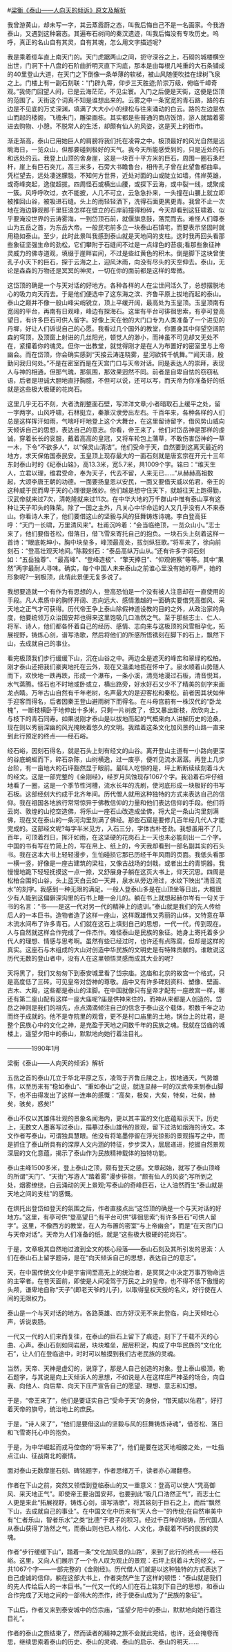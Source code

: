 #[梁衡《泰山——人向天的倾诉》原文及解析](https://www.vrrw.net/wx/8671.html)

我曾游黄山，却未写一字，其云蒸霞蔚之态，叫我后悔自己不是一名画家。今我游泰山，又遇到这种窘态。其遍布石树间的秦汉遗迹，叫我后悔没有专攻历史。呜呼，真正的名山自有其灵，自有其魂，怎么用文字描述呢?

我是乘着缆车直上南天门的。天门虎踞两山之间，扼守深谷之上，石砌的城楼横空出世，门洞下十八盘的石阶曲折明灭直下沟底，那本是由每根几吨重的大石条铺成的40里登山大道，在天门之下倒像一条单薄的软梯，被山风随便吹挂在绿树飞泉之上。门楼上有一副石刻联：“门辟九霄，仰步三天胜迹;阶崇万级，俯临千嶂奇观。”我倚门回望人间，已是云海茫茫，不见尘寰。入门之后便是天街，这便是岱顶的范围了。天街这个词真不知是谁想出来的。云雾之中一条宽宽的青石路，路的右边是不见底的万丈深渊，填满了大大小小的绿松与往来涌动的白云。路的左边是依山而起的楼阁，飞檐朱门，雕梁画栋。其实都是些普通的商店饭馆，游人就踏着雾进去购物、小憩。不脱常人的生活，却颇有仙人的风姿，这是天上的街市。



渐走渐高，泰山已用她巨人的肩膀将我们托在凌霄之中。极顶最好的风光自然是远眺海日，一览众山，但那要碰到极好的天气。我今天所能感受到的，只是近处的石和远处的云。我登上山顶的舍身崖，这是一块百十平方米的巨石，周围一圈石条栏杆，崖上有巨石突兀，高三米多，石旁大书瞻鲁台，相传孔子曾在此望鲁都曲阜。凭栏望去，远处凄迷朦胧，不知何方世界，近处对面的山或陡立如墙，伟岸英雄，或奇峰突起，逸俊超拔。四周怪石或横出山腰，或探下云海，或中裂一线，或聚成一簇。风呼呼吹过，衣不能披，人几不可立，云急急扑来，一头撞在山腰上就立即被推回山谷，被吸进石缝。头上的雨轻轻洒下，洗得石面更黑更青。我曾不止一次地在海边静观那千里狂浪怎样在壁立的石岸前撞得粉碎，今天却看到这狂啸着、似乎要淹没世界的云涛雾海，一到岱顶石前，就偃旗息鼓，落荒而去。难怪人们尊泰山为五岳之首，为东岳大帝。一般民宅前多立一块泰山石镇宅，而要表示坚固时就用稳如泰山。至少，此时此景叫我感到泰山就是天地间的支柱。这时我再回头看那些象征坚强生命的劲松，它们攀附于石缝间不过是一点绿色的苔痕;看那些象征神灵威力的佛寺道观，填缀于崖畔岩间，不过是些红黄色的积木。倒是脚下这块曾使孔子小天下的巨石，探于云海之上，迎风沐雨，向没有尽头的天空伸去。泰山，无论是森森的万物还是冥冥的神灵，一切在你的面前都是这样的卑微。

这岱顶的确是一个与天对话的好地方。各种各样的人在尘世间活久了，总想摆脱地心的吸力向天而去。于是他们便选中了这东海之滨、齐鲁平原上拔地而起的泰山。泰山之巅并不像一般山峰尖峭锐立，顶上平缓开阔，最高处为玉皇顶。玉皇顶南有宽阔的平台，再南有日观峰，峰边有探海石。这里有平台可徘徊思索，有亭可登高望日，有许多巨石可供人留字。好像上天在他的大门口专为人类准备了一个进见的丹墀，好让人们诉说自己的心愿。我看过几个国外的教堂，你置身其中仰望空阔阴森的穹顶，及顶窗上射进的几丝阳光，顿觉人的渺小，而神虽不可见却又无处不在，紧攥着你的魂灵。但你一出教堂，就觉得刚才是在人为布置好的密室里与上帝幽会。而在岱顶，你会确实感到“天接云涛连晓雾，星河欲转千帆舞。”“闻天语，殷勤问我归何处。”不是在密室而是在天宫门口与天帝对话。同是表达人的崇拜，表现人与神的相通，但那气魄，那氛围，那效果迥然不同。前者是自卑自怯的窃窃私语，后者是坦诚大胆地直抒胸臆，不但可以说，还可以写，而天帝为你准备好的纸就是这些极大极硬的花岗石。

这里几乎无石不刻，大者洗削整面石壁，写洋洋文章;小者暗取石上缓平之处，留一字两字。山风呼啸，石林挺立，秦篆汉隶旁出左右。千百年来，各种各样的人们总是这样挥汗如雨，气喘吁吁地登上这个大舞台，在这里留诗留字，借风势山威向天倾诉自己的思想，表达自己的意志。你看，帝王来了，他们对岱岳神是那样的虔诚，穿着长长的衮服，戴着高高的皇冠，又将车轮包上蒲草，不敢伤害岱神的一草一木，下令“不欲多人”，以“保灵山清洁”。他们受命于天，自然要到这离天最近的地方，求天保佑国泰民安。玉皇顶上现存最大的一面石刻就是唐玄宗在开元十三年东封泰山时的《纪泰山铭》，高13.3米，宽5.7米，共1009个字。铭曰：“维天生人，立君以理，维君受命，奉为天子，代去不留，人来无已……”从赫赫高祖数起，大颂李唐王朝的功德。一面要扬皇恩以安民，一面又要借天威以佑君，帝王的这种威于民而卑于天的心理很是微妙。他们越是想守住天下，就越往天上跑得勤，汉武帝就来过7次，清乾隆就来过11次。在中华大地的万千群山中惟有泰山享有这种让天子叩头的殊荣。除了一国之主外，凡关心中华命运的人又几乎没有人不来泰山。你看诗人来了，他们要借这山的坚毅与风的狂舞铸炼诗魂。李白登高狂呼：“天门一长啸，万里清风来”。杜甫沉吟着：“会当临绝顶，一览众山小。”志士来了，他们要借苍松，借落日，借飞雪来寄托自己的抱负。一块石头上刻着这样一首诗：“眼底乾坤小，胸中块垒多，峰顶最高处，拔剑纵狂歌。”将军来了，徐向前刻石：“登高壮观天地间。”陈毅刻石：“泰岳高纵万山从。”还有许多字词石刻如：“五岳独尊”、“最高峰”、“登峰造极”、“擎天捧日”、“仰观俯察”等等。其中“果然”两字最耐人寻味。确实，每个中国人未来泰山之前谁心里没有她的尊严，她的形象呢?一到极顶，此情此景便无复多说了。

我想要造就一个有作为有思想的人，登高恐怕是一个没有被人注意却在一直使用的手段。凡人素质中的胸怀开阔、志向远大、感情激越的一面确实要借凭高御风、采天地之正气才可获得。历代帝王争上泰山除假神道设教的目的之外，从政治家的角度，他要统领万众治国安邦也得来这里饱吸几口浩然之气。至于那些志士、仁人、将军、诗人，他们都各怀着自己的经历、感情、志向来与这极顶的风雪相孕化，拓展视野，铸炼心剑，谱写浩歌，然后将他们的所感所悟镌刻在脚下的石上，飘然下山，去成就自己的事业。

看完极顶我们步行缓缓下山，沉在山谷之中。两边全是遮天的峰峦和翠绿的松柏。刚才泰山还把我们豪爽地托在云外，现在又温柔地揽在怀中了。泉水顺着山势随人而下，欢快地一跌再跌，形成一个瀑布，一条小溪，清亮地漫过石板，清音悦耳，水气蒸腾。怪石也不时地或卧或立，横出路旁，好水好石又少不了精美的刻字来画龙点睛。万年古山自然有千年老树，名声最大的是迎客松和秦松。前者因其状如伸手迎客而得名，后者因秦王登山避雨树下而得名。在斗母宫前有一株汉代的“卧龙槐”，一断枝横卧于地伸出十多米，只剩一片树皮了，但又暴出新枝，欣欣向上，与枝下的青石同寿。如果说刚才泰山是以拔地而起的气概来向人讲解历史的沧桑，现在则以秀丽深幽的风光掩映着悠久的文明。我踏着这条文化加风景的山路一直来到此行预定的终点——经石峪。

经石峪，因刻石得名，就是石头上刻有经文的山谷。离开登山主道有一小路向更深的谷底蜿蜒而下，碎石杂陈，山树横逸，过一废亭，便听见流水潺潺。再登上几步台阶，有一亩地大的石坪豁然显于眼前。最叫人吃惊的是，坪上断断续续刻着斗大的经文。这是一部完整的《金刚经》，经岁月风蚀现存1067个字。我沿着石坪仔细地看了一圈，这是一个季节性河槽，流水长年的洗刷，使河底形成一块极好的书写石板。这部经刻大约成于北齐年间。历代僧人就用这种独特的方式来表达自己的信仰。我在祖国各地旅行常常惊异于佛教信仰的力量和他们表达信仰的手段。他们将云岗、敦煌的山挖空造佛，将乐山一座石山改造成坐佛，将大足一条山沟里刻满佛，现在又在泰山的一条河沟里刻满了佛经。那些石窟是要修几百年经几代人才能完成的。这部经文呢?每字半米见方，入石三分，字体古朴苍劲。我想虽用不了几百年，可顶着烈日，挥汗如雨，在这坚硬的花岗石上一天也未必能刻出一二个字。中国的书有写在竹简上的，写在帛上、纸上的，今天我却看到一部名副其实的石头书。我在这本大书上轻轻漫步，生怕碰损它那已历经千年风雨的页面。我低头看那一横一竖，好像是一座古建筑的梁柱，又像古战场的剑戟，或者出土的青铜器。我慢慢地跪下轻轻抚摸这一点一捺，又舒展身子躺在这页大书上，仰天沉思。四周是松柏合围的山谷，头上蓝天白云如一天井，泉水从旁边滑过，水纹下映出“清音流水”的刻字。我感到一种无限的满足。一般人登泰山多是在山顶坐等日出，大概很少有人能到这偏僻深沟里的石书上睡一会儿的。躺在书上就想起赫尔岑有一句关于书的名言：“书——是这一代对另一代的精神上的遗训。”泰山就是我们的先人传给后人的一本巨书。造物者造了这样一座山，这样既雄伟又秀丽的山体，又特意在草木流水间布了许多青石。人们就在这石上填刻自己的思想，一代一代，传到现在。人与自然就这样合作完成了一件杰作。难怪泰山是民族的象征。她身上寄托着多少代人的理想、情感与思考啊。虽然有些已经过时，也许还有点陈腐，但却是这样的真实。这座石与木组成的大山对创造中华民族的文明史是有特殊贡献的。谁敢说这历代无数的登山者中，没有人在这里顿悟灵感而成其大业的呢?

天将黑了，我们又匆匆下到泰安城里看了岱宗庙。这庙和北京的故宫一个格式，只是高度低了三砖。可见皇帝对岱神的尊敬。庙中又有许多碑刻资料、塑像、壁画、古木、大殿，这些都是泰山的注脚。在中国就像只有皇帝才配有一座故宫一样，哪还有第二座山配有这样一座大庙呢?庙是供神来住的，而神从来都是人创造的。岱岳之神则是我们的祖先，点点滴滴倾注自己的信念于泰山这个载体，积数千年之功而终于成就的。他不是寺院里的观音，更不是村口庙里的土地，锅台上的灶君，是整个民族心中的文化之神，是充盈于天地之间数千年的民族之魂。我就在岱庙的城楼上，遥望夕阳中的泰山，默默地向她行着注目礼。

————1990年1月

梁衡《泰山——人向天的倾诉》解析

五岳之首的泰山兀立于华北平原之东，凌驾于齐鲁丘陵之上，拔地通天，气势雄伟，以至历来有“稳如泰山”、“重如泰山”之说，就连显赫一时的汉武帝来到泰山脚下，也不由得发出了这样一连串的感慨：“高矣，极矣，大矣，特矣，壮矣，赫矣，骇矣，惑矣!”

泰山不仅以其雄伟壮观的景象名闻海内，更以其丰富的文化底蕴昭示天下。历史上，无数文人墨客写过泰山，描摹过泰山雄伟的景观，留下过浩如烟海的诗文。本文作者写泰山，可谓独具慧眼。他没有将笔墨停留在浮光掠影的景观描写之中，而是抓住了泰山所具有的深厚人文内涵的特征，步步深入，层层递进，挖掘自然景观深层的文化意蕴，揭示了泰山作为民族精神载体的独特功能。

泰山主峰1500多米，登上泰山之顶，颇有登天之感。文章起始，就写了泰山顶峰的所谓“天门”、“天街”;写游人“踏着雾”漫步徘徊，“颇有仙人的风姿”;写所到之处，烟雾缭绕，白云涌动的天上景观;写泰山的奇峰巨石，让人油然而生“泰山就是天地之间的支柱”的感慨。

在烘托出登岱如登天的氛围之后，作者直接点出“这岱顶的确是一个与天对话的好地方。”这里，有亭可供“登高望日”;有平台可供“徘徊思索”;有许多巨石“可供人留字”。这里，不像西方的教堂，在人为布置的密室“与上帝幽会”，而是“在天宫门口与天帝对话”。天帝为人们准备的纸，就是“这些极大极硬的花岗石”。

于是，文章极其自然地过渡到全文的核心段落——泰山石刻及其所引发的思索：人们在泰山石上留字题诗，是在“向天倾诉自己的思想，表达自己的意志”。

天，在中国传统文化中是宇宙间至高无上的统治者，是冥冥之中决定万事万物命运的主宰者。在苍天面前，即使是人间凌驾于万民之上的皇帝，也不得不低下傲慢的头颅，谦卑地自称“天子”(即老天爷的儿子)，以取得皇权天授的名义，好行使在人间的无限权力。

泰山是一个与天对话的地方。各路英雄、四方好汉无不来此登临，向上天倾吐心声，诉说衷肠。

一代又一代的人们来而复往，在泰山的巨石上留下了痕迹，刻下了千载不灭的心曲、心声。泰山石刻如同岩层，块块堆垒，层层积淀，构成了中华民族的“文化化石”，让人们在登临途中，时时可以触摸到我们古老民族的灵魂。

当然，天帝、天神是虚幻的，说穿了，那是人自己创造的对象。登上泰山极顶，勒石题字，与其说是向上天倾诉人的思想，不如说是人在这样庄严神圣的场合，向自我、向他人、向后辈、向天下庄严宣告自己的愿望、理想、意志和幻想。

于是，“帝王来了”，他们是要证实自己“受命于天”的身份，“借天威以佑君”，好打着天帝的旗号，统治地上的庶民。

于是，“诗人来了”，“他们是要借这山的坚毅与风的狂舞铸炼诗魂”，借苍松、落日和飞雪寄托心中的抱负。

于是，为中华崛起而戎马倥偬的“将军来了”，他们是要在这天地相接之处，一吐指点江山、征战南北的豪情。

面对泰山无数摩崖石刻、碑铭题字，作者思绪万千，读者亦心潮翻卷。

作者在下山之前，突然又领悟到登临泰山的又一重意义：登高可以使人“凭高御风、采天地正气”。即使帝王要治国安邦，也要到此“吸几口浩然正气”，而志士仁人更是来此“拓展视野，铸炼心剑，谱写浩歌”，将其铭刻于巨石之上，而后“飘然下山，去成就自己的事业”。在中国文化中历来有“天人合一”的传统;在自然审美中有“仁者乐山，智者乐水”之类“比德”于君子的积习。经过千百年的熔铸，历代国人从泰山获得了浩然之气，而泰山则也已人格化、人文化，承载着不朽的民族的灵魂。

作者“步行缓缓下山”，踏着一条“文化加风景的山路”，来到了此行的终点——经石峪。这里，又向人们展示了一个令人叹为观止的景观：石坪上刻着斗大的经文，一共1067个字——一部完整的《金刚经》。历代僧人们就是以这种独特的方式表达了自己虔诚的信仰。躺在这部大书上，作者突然产生了这样的顿悟：“泰山就是我们的先人传给后人的一本巨书。”一代又一代的人们在石上铭刻下自己的思想，和泰山合作完成了天地之间的一部伟大的杰作，终于使泰山成为了“民族的象征”。

下山后，作者又来到泰安城中的岱宗庙，“遥望夕阳中的泰山，默默地向她行着注目礼”。

作者的泰山之旅结束了，然而读者的精神之旅不会就此完结，也许，还会掩卷而思，继续思索着泰山的历史、泰山的灵魂、泰山的启示、泰山的明天……

